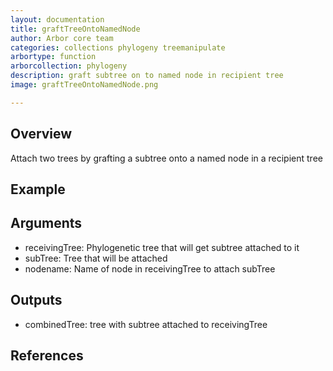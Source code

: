 ```yaml
---
layout: documentation
title: graftTreeOntoNamedNode
author: Arbor core team
categories: collections phylogeny treemanipulate
arbortype: function
arborcollection: phylogeny
description: graft subtree on to named node in recipient tree
image: graftTreeOntoNamedNode.png

---
```


## Overview

Attach two trees by grafting a subtree onto a named node in a recipient tree

## Example



## Arguments

- receivingTree: Phylogenetic tree that will get subtree attached to it
- subTree: Tree that will be attached
- nodename: Name of node in receivingTree to attach subTree

## Outputs

- combinedTree: tree with subtree attached to receivingTree

## References
